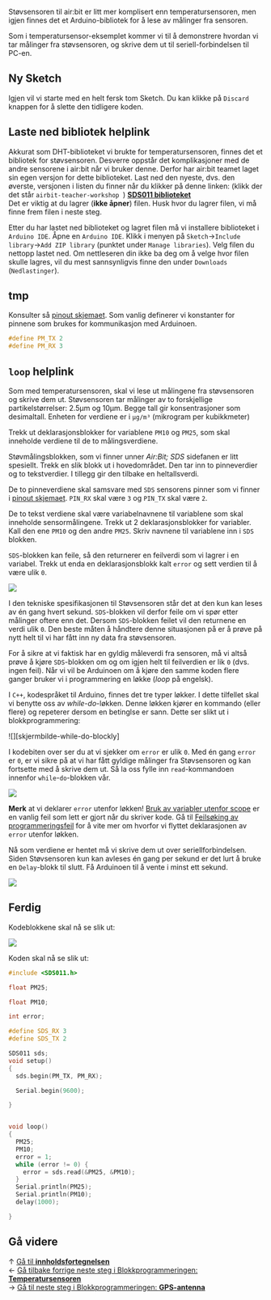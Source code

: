 Støvsensoren til air:bit er litt mer komplisert enn temperatursensoren, men igjen finnes det et Arduino-bibliotek for å lese av målinger fra sensoren.

Som i temperatursensor-eksemplet kommer vi til å demonstrere hvordan vi tar målinger fra støvsensoren, og skrive dem ut til seriell-forbindelsen til PC-en.

## Ny Sketch

Igjen vil vi starte med en helt fersk tom Sketch. Du kan klikke på `Discard` knappen for å slette den tidligere koden.

## Laste ned bibliotek helplink

Akkurat som DHT-biblioteket vi brukte for temperatursensoren, finnes det et bibliotek for støvsensoren. Desverre oppstår det komplikasjoner med de andre sensorene i air:bit når vi bruker denne. Derfor har air:bit teamet laget sin egen versjon for dette biblioteket. Last ned den nyeste, dvs. den øverste, versjonen i listen du finner når du klikker på denne linken: (klikk der det står `airbit-teacher-workshop `) **[SDS011 biblioteket](https://github.com/skolelab/SDS011/releases)**  
Det er viktig at du lagrer (**ikke åpner**) filen. Husk hvor du lagrer filen, vi må finne frem filen i neste steg.

Etter du har lastet ned biblioteket og lagret filen må vi installere biblioteket i `Arduino IDE`. Åpne en `Arduino IDE`. Klikk i menyen på `Sketch`&rarr;`Include library`&rarr;`Add ZIP library` (punktet under `Manage libraries`). Velg filen du nettopp lastet ned. Om nettleseren din ikke ba deg om å velge hvor filen skulle lagres, vil du mest sannsynligvis finne den under `Downloads` (`Nedlastinger`).

## tmp
Konsulter så [pinout skjemaet][pinout]. Som vanlig definerer vi konstanter for pinnene som brukes for kommunikasjon med Arduinoen.

``` cpp
#define PM_TX 2
#define PM_RX 3
```


## `loop` helplink

Som med temperatursensoren, skal vi lese ut målingene fra støvsensoren og skrive dem ut. Støvsensoren tar målinger av to forskjellige partikelstørrelser: 2.5µm og 10µm. Begge tall gir konsentrasjoner som desimaltall. Enheten for verdiene er i `µg/m³` (mikrogram per kubikkmeter)

Trekk ut deklarasjonsblokker for variablene `PM10` og `PM25`, som skal inneholde verdiene til de to målingsverdiene.

Støvmålingsblokken, som vi finner unner _Air:Bit; SDS_ sidefanen er litt spesiellt. Trekk en slik blokk ut i hovedområdet. Den tar inn to pinneverdier og to tekstverdier. I tillegg gir den tilbake en heltallsverdi.

De to pinneverdiene skal samsvare med `SDS` sensorens pinner som vi finner i [pinout skjemaet][pinout]. `PIN_RX` skal være `3` og `PIN_TX` skal være `2`.

De to tekst verdiene skal være variabelnavnene til variablene som skal inneholde sensormålingene. Trekk ut 2 deklarasjonsblokker for variabler. Kall den ene `PM10` og den andre `PM25`. Skriv navnene til variablene inn i `SDS` blokken. 

`SDS`-blokken kan feile, så den returnerer en feilverdi som vi lagrer i en variabel. Trekk ut enda en deklarasjonsblokk kalt `error` og sett verdien til å være ulik `0`.

![][skjermbilde-variables-declare-SDS-blockly]

I den tekniske spesifikasjonen til Støvsensoren står det at den kun kan leses av én gang hvert sekund. `SDS`-blokken vil derfor feile om vi spør etter målinger oftere enn det. Dersom `SDS`-blokken feilet vil den returnene en verdi ulik `0`. Den beste måten å håndtere denne situasjonen på er å prøve på nytt helt til vi har fått inn ny data fra støvsensoren.

For å sikre at vi faktisk har en gyldig måleverdi fra sensoren, må vi altså prøve å kjøre `SDS`-blokken om og om igjen helt til feilverdien er lik `0` (dvs. ingen feil). Når vi vil be Arduinoen om å kjøre den samme koden flere ganger bruker vi i programmering en løkke (*loop* på engelsk).

I `C++`, kodespråket til Arduino, finnes det tre typer løkker. I dette tilfellet skal vi benytte oss av *while-do*-løkken. Denne løkken kjører en kommando (eller flere) og repeterer dersom en betinglse er sann. Dette ser slikt ut i blokkprogrammering:

![][skjermbilde-while-do-blockly]

I kodebiten over ser du at vi sjekker om `error` er ulik `0`. Med én gang `error` er `0`, er vi sikre på at vi har fått gyldige målinger fra Støvsensoren og kan fortsette med å skrive dem ut. Så la oss fylle inn `read`-kommandoen innenfor `while`-`do`-blokken vår.

![][skjermbilde-variables-set-SDS-blockly]

**Merk** at vi deklarer `error` utenfor løkken! [Bruk av variabler utenfor scope][debugging-scopes] er en vanlig feil som lett er gjort når du skriver kode. Gå til [Feilsøking av programmeringsfeil][debugging-scopes] for å vite mer om hvorfor vi flyttet deklarasjonen av `error` utenfor løkken.

Nå som verdiene er hentet må vi skrive dem ut over seriellforbindelsen. Siden Støvsensoren kun kan avleses én gang per sekund er det lurt å bruke en `Delay`-blokk til slutt. Få Arduinoen til å vente i minst ett sekund.

![][skjermbilde-seriellprint-SDS-blockly]

## Ferdig

Kodeblokkene skal nå se slik ut:

![][skjermbilde-SDS-blockly]

Koden skal nå se slik ut:

``` cpp
#include <SDS011.h>

float PM25;

float PM10;

int error;

#define SDS_RX 3
#define SDS_TX 2

SDS011 sds;
void setup()
{
  sds.begin(PM_TX, PM_RX);

  Serial.begin(9600);

}


void loop()
{
  PM25;
  PM10;
  error = 1;
  while (error != 0) {
    error = sds.read(&PM25, &PM10);
  }
  Serial.println(PM25);
  Serial.println(PM10);
  delay(1000);

}
```

## Gå videre

&uarr; [Gå til **innholdsfortegnelsen**][home]  
&larr; [Gå tilbake forrige neste steg i Blokkprogrammeringen: **Temperatursensoren**][dht]  
&rarr; [Gå til neste steg i Blokkprogrammeringen: **GPS-antenna**][gps]  

[home]: airbit-Programmering
[dht]: Programmering-med-Temperatursensoren-Blokkprogrammering
[gps]: Programmering-med-GPS-antenna-Blokkprogrammering

[pinout]: airbit-Pinout
[debugging-scopes]: Feilsøking-av-programmeringsfeil#bruk-av-variabler-utenfor-scope


[skjermbilde-SDS-blockly]: skjermbilde-SDS-blockly.png
[skjermbilde-seriellprint-SDS-blockly]: skjermbilde-seriellprint-SDS-blockly.png
[skjermbilde-variables-declare-SDS-blockly]: skjermbilde-variables1-SDS-blockly.png
[skjermbilde-variables-set-SDS-blockly]: skjermbilde-variables2-SDS-blockly.png

